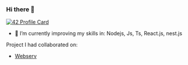 ### Hi there 👋

[![42 Profile Card](https://badge.mediaplus.ma/greenbinary/eel-ghan)](https://badge.mediaplus.ma/)

<!-- [![baraegh's GitHub stats](https://github-readme-stats.vercel.app/api?username=baraegh)](https://github.com/anuraghazra/github-readme-stats) -->

- 🔭 I’m currently improving my skills in: Nodejs, Js, Ts, React.js, nest.js

Project I had collaborated on:
  - [Webserv](https://github.com/rimney/WebServ)
<!--
**baraegh/baraegh** is a ✨ _special_ ✨ repository because its `README.md` (this file) appears on your GitHub profile.

Here are some ideas to get you started:

- 🔭 I’m currently working on ...
- 🌱 I’m currently learning ...
- 👯 I’m looking to collaborate on ...
- 🤔 I’m looking for help with ...
- 💬 Ask me about ...
- 📫 How to reach me: ...
- 😄 Pronouns: ...
- ⚡ Fun fact: ...
-->


